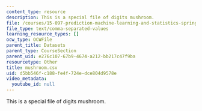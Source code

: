 ```yaml
---
content_type: resource
description: This is a special file of digits mushroom.
file: /courses/15-097-prediction-machine-learning-and-statistics-spring-2012/d5bb546fc188fe4f724edce804d9578e_mushroom.csv
file_type: text/comma-separated-values
learning_resource_types: []
ocw_type: OCWFile
parent_title: Datasets
parent_type: CourseSection
parent_uid: e276c107-67b9-4674-a212-bb217c47f9ba
resourcetype: Other
title: mushroom.csv
uid: d5bb546f-c188-fe4f-724e-dce804d9578e
video_metadata:
  youtube_id: null
---
```

This is a special file of digits mushroom.

